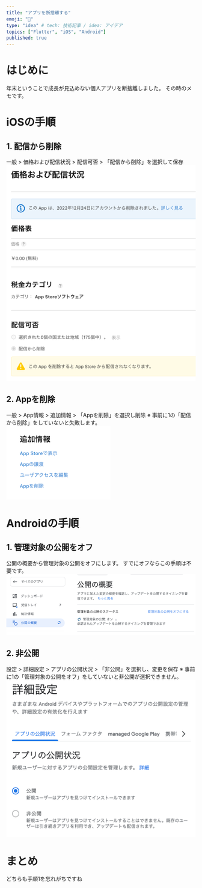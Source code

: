 ```yaml
---
title: "アプリを断捨離する"
emoji: "👾"
type: "idea" # tech: 技術記事 / idea: アイデア
topics: ["Flutter", "iOS", "Android"]
published: true
---
```

# はじめに
年末ということで成長が見込めない個人アプリを断捨離しました。
その時のメモです。

# iOSの手順
## 1. 配信から削除
一般 > 価格および配信状況 > 配信可否 > 「配信から削除」を選択して保存
![](/images/SCR-20221224-lbq.png)

## 2. Appを削除
一般 > App情報 > 追加情報 > 「Appを削除」を選択し削除
※ 事前に1の「配信から削除」をしていないと失敗します。
![](/images/SCR-20221224-ldi.png)

# Androidの手順
## 1. 管理対象の公開をオフ
公開の概要から管理対象の公開をオフにします。
すでにオフならこの手順は不要です。
![](/images/SCR-20221224-lfz.png)

## 2. 非公開
設定 > 詳細設定 > アプリの公開状況 > 「非公開」を選択し、変更を保存
※ 事前に1の「管理対象の公開をオフ」をしていないと非公開が選択できません。
![](/images/SCR-20221224-lhb.png)

# まとめ
どちらも手順1を忘れがちですね